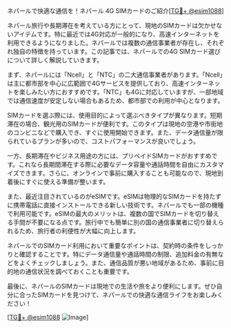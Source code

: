 ネパールで快適な通信を！ネパール 4G SIMカードのご紹介[[TG💪+ @esim1088](https://t.me/s/esim1088)]

ネパール旅行や長期滞在を考えている方にとって、現地のSIMカードは欠かせないアイテムです。特に最近では4G対応が一般的になり、高速インターネットを利用できるようになりました。ネパールでは複数の通信事業者が存在し、それぞれ独自の特徴を持っています。この記事では、ネパールでの4G SIMカード選びについて詳しく解説していきます。

まず、ネパールには「Ncell」と「NTC」の二大通信事業者があります。「Ncell」は主に都市部を中心に広範囲で4Gサービスを提供しており、高速インターネットを楽しみたい方におすすめです。「NTC」も4Gに対応していますが、一部地域では通信速度が安定しない場合もあるため、都市部での利用が中心となります。

SIMカードを選ぶ際には、使用目的によって選ぶべきタイプが異なります。短期滞在の場合、観光用のSIMカードが便利です。このタイプは現地の空港や市街地のコンビニなどで購入でき、すぐに使用開始できます。また、データ通信量が限られているプランが多いので、コストパフォーマンスが良いでしょう。

一方、長期滞在やビジネス用途の方には、プリペイドSIMカードがおすすめです。これなら長期間滞在する際に必要なデータ容量や通話時間を自由にカスタマイズできます。さらに、オンラインで事前に購入することも可能なので、現地到着後にすぐに使える準備が整います。

また、最近注目されているのがeSIMです。eSIMは物理的なSIMカードを持たずに携帯電話に直接インストールできる新しい技術です。ネパールでも一部の機種で利用可能です。eSIMの最大のメリットは、複数の国でSIMカードを切り替える手間が不要になる点です。旅行中でも簡単に別の国の通信事業者に切り替えられるため、旅行者の利便性が大幅に向上します。

ネパールでのSIMカード利用において重要なポイントは、契約時の条件をしっかりと確認することです。特にデータ通信量や通話時間の制限、追加料金の有無などをよくチェックしましょう。また、通信品質が悪い地域があるため、事前に目的地の通信状況を調べておくことも重要です。

最後に、ネパールのSIMカードは現地での生活や旅をより便利にします。ぜひ自分に合ったSIMカードを見つけて、ネパールでの快適な通信ライフをお楽しみください！

[[TG💪+ @esim1088](https://t.me/s/esim1088) ![Image](https://i.postimg.cc/Y0z9fWf4/image.png)]